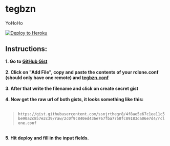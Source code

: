 # tegbzn
YoHoHo<br>

[![Deploy to Heroku](https://www.herokucdn.com/deploy/button.png)](https://heroku.com/deploytemplate=https://github.com/mohitjoshi155/tegbzn)
<br>

## Instructions:

<b>1. Go to <a href='https://gist.github.com/'>GitHub Gist</a> </b><br><br>
<b>2. Click on "Add File", copy and paste the contents of your rclone.conf (should only have one remote) and <a href='https://raw.githubusercontent.com/ssnjrthegr8/tegbzn/master/temp.tegbzn.conf'>tegbzn.conf</a> </b><br><br>
<b>3. After that write the filename and click on create secret gist </b><br><br>
<b>4. Now get the raw url of both gists, it looks something like this: </b><br><br>
> `https://gist.githubusercontent.com/ssnjrthegr8/4f8ae5e67c1ee11c5be90a2c857e2c39/raw/2c0f9c840ed436e767fba7760fc89183da06e7d4/rclone.conf`
<br>
<b>5. Hit deploy and fill in the input fields.</b><br><br>
